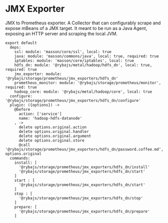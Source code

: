 
# JMX Exporter

JMX to Prometheus exporter.
A Collector that can configurably scrape and expose mBeans of a JMX target. 
It meant to be run as a Java Agent, exposing an HTTP server and scraping the local JVM.

    export default
      deps:
        ssl: module: 'masson/core/ssl', local: true
        java: module: 'masson/commons/java', local: true, required: true
        iptables: module: 'masson/core/iptables', local: true
        hdfs_dn: module: '@rybajs/metal/hadoop/hdfs_dn', local: true, required: true
        jmx_exporter: module: '@rybajs/storage/prometheus/jmx_exporters/hdfs_dn'
        prometheus_monitor: module: '@rybajs/storage/prometheus/monitor', required: true
        hadoop_core: module: '@rybajs/metal/hadoop/core', local: true
      configure: '@rybajs/storage/prometheus/jmx_exporters/hdfs_dn/configure'
      plugin: ({options}) ->
        @before
          action: ['service']
          name: 'hadoop-hdfs-datanode'
        , ->
          delete options.original.action
          delete options.original.handler
          delete options.original.argument
          delete options.original.store
          @call '@rybajs/storage/prometheus/jmx_exporters/hdfs_dn/password.coffee.md', options.original
      commands:
        install: [
          '@rybajs/storage/prometheus/jmx_exporters/hdfs_dn/install'
          '@rybajs/storage/prometheus/jmx_exporters/hdfs_dn/start'
        ]
        start : [
          '@rybajs/storage/prometheus/jmx_exporters/hdfs_dn/start'
        ]
        stop : [
          '@rybajs/storage/prometheus/jmx_exporters/hdfs_dn/stop'
        ]
        prepare: [
          '@rybajs/storage/prometheus/jmx_exporters/hdfs_dn/prepare'
        ]

